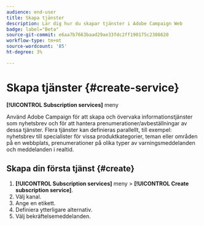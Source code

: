 ```yaml
---
audience: end-user
title: Skapa tjänster
description: Lär dig hur du skapar tjänster i Adobe Campaign Web
badge: label="Beta"
source-git-commit: e6aa7b7663baad29ae33fdc2ff190175c2308620
workflow-type: tm+mt
source-wordcount: '85'
ht-degree: 3%

---
```



# Skapa tjänster {#create-service}

**[!UICONTROL Subscription services]** meny

Använd Adobe Campaign för att skapa och övervaka informationstjänster som nyhetsbrev och för att hantera prenumerationer/avbeställningar av dessa tjänster. Flera tjänster kan definieras parallellt, till exempel: nyhetsbrev till specialister för vissa produktkategorier, teman eller områden på en webbplats, prenumerationer på olika typer av varningsmeddelanden och meddelanden i realtid.

## Skapa din första tjänst {#create}

1. **[!UICONTROL Subscription services]** meny > **[!UICONTROL Create subscription service]**.
1. Välj kanal.
1. Ange en etikett.
1. Definiera ytterligare alternativ.
1. Välj bekräftelsemeddelanden.


